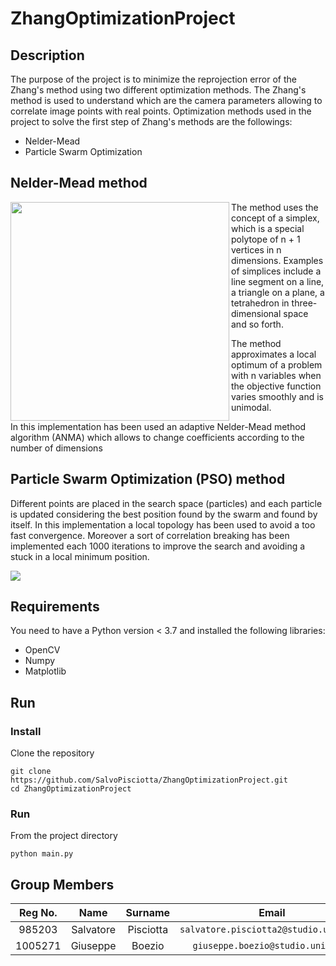 # ZhangOptimizationProject
## Description
The purpose of the project is to minimize the reprojection error of the Zhang's method using two different optimization methods.
The Zhang's method is used to understand which are the camera parameters allowing to correlate image points with real points. Optimization methods used in the project to solve the first step of Zhang's methods are the followings:
* Nelder-Mead
* Particle Swarm Optimization

## Nelder-Mead method

<img align="left" heigth="350" width="350" src="https://rodolfoferro.files.wordpress.com/2017/02/gif1.gif">

The method uses the concept of a simplex, which is a special polytope of n + 1 vertices in n dimensions. Examples of simplices include a line segment on a line, a triangle on a plane, a tetrahedron in three-dimensional space and so forth.

The method approximates a local optimum of a problem with n variables when the objective function varies smoothly and is unimodal.

In this implementation has been used an adaptive Nelder-Mead method algorithm (ANMA) which allows to change coefficients according to the number of dimensions



## Particle Swarm Optimization (PSO) method
Different points are placed in the search space (particles) and each particle is updated considering the best position found by the swarm and found by itself.
In this implementation a local topology has been used to avoid a too fast convergence. Moreover a sort of correlation breaking has been implemented each 1000 iterations to improve the search and avoiding a stuck in a local minimum position.

<img align="center" src="https://upload.wikimedia.org/wikipedia/commons/e/ec/ParticleSwarmArrowsAnimation.gif">

## Requirements
You need to have a Python version < 3.7 and installed the following libraries:
* OpenCV
* Numpy
* Matplotlib

## Run
### Install
Clone the repository
```console
git clone https://github.com/SalvoPisciotta/ZhangOptimizationProject.git
cd ZhangOptimizationProject
```

### Run
From the project directory
```console
python main.py
```

## Group Members

|  Reg No.  |  Name     |  Surname  |     Email                              |    Username      |
| :-------: | :-------: | :-------: | :------------------------------------: | :--------------: |
|   985203  | Salvatore | Pisciotta | `salvatore.pisciotta2@studio.unibo.it` | [_SalvoPisciotta_](https://github.com/SalvoPisciotta) |
|  1005271  | Giuseppe  | Boezio    | `giuseppe.boezio@studio.unibo.it`      | [_giuseppeboezio_](https://github.com/giuseppeboezio) |
